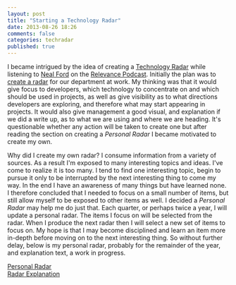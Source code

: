 ```yaml
---
layout: post
title: "Starting a Technology Radar"
date: 2013-08-26 18:26
comments: false
categories: techradar
published: true
---
```

I became intrigued by the idea of creating a [Technology Radar](http://www.thoughtworks.com/radar) while listening to [Neal Ford](nealford.com) on the [Relevance Podcast](http://thinkrelevance.com/blog/2013/07/26/neal-ford-of-thoughtworks-episode-036). Initially the plan was to [create a radar](http://nealford.com/memeagora/2013/05/28/build_your_own_technology_radar.html) for our department at work. My thinking was that it would give focus to developers, which technology to concentrate on and which should be used in projects, as well as give visibility as to what directions developers are exploring, and therefore what may start appearing in projects. It would also give management a good visual, and explanation if we did a write up, as to what we are using and where we are heading. It's questionable whether any action will be taken to create one but after reading the section on creating a *Personal Radar* I became motivated to create my own.

Why did I create my own radar? I consume information from a variety of sources. As a result I'm exposed to many interesting topics and ideas. I've come to realize it is too many. I tend to find one interesting topic, begin to pursue it only to be interrupted by the next interesting thing to come my way. In the end I have an awareness of many things but have learned none. I therefore concluded that I needed to focus on a small number of items, but still allow myself to be exposed to other items as well. I decided a *Personal Radar* may help me do just that. Each quarter, or perhaps twice a year, I will update a personal radar. The items I focus on will be selected from the radar. When I produce the next radar then I will select a new set of items to focus on. My hope is that I may become disciplined and learn an item more in-depth before moving on to the next interesting thing. So without further delay, below is my personal radar, probably for the remainder of the year, and explanation text, a work in progress.

[Personal Radar](/technology-radar/technology-radar.html)  
[Radar Explanation](/technology-radar/explanation.html)

